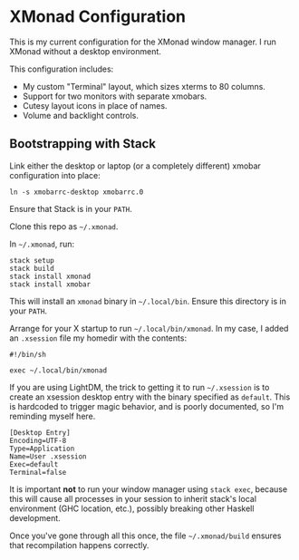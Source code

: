 XMonad Configuration
====================

This is my current configuration for the XMonad window manager.  I run XMonad
without a desktop environment.

This configuration includes:

- My custom "Terminal" layout, which sizes xterms to 80 columns.
- Support for two monitors with separate xmobars.
- Cutesy layout icons in place of names.
- Volume and backlight controls.


Bootstrapping with Stack
------------------------

Link either the desktop or laptop (or a completely different) xmobar
configuration into place:

    ln -s xmobarrc-desktop xmobarrc.0

Ensure that Stack is in your `PATH`.

Clone this repo as `~/.xmonad`.

In `~/.xmonad`, run:

    stack setup
    stack build
    stack install xmonad
    stack install xmobar

This will install an `xmonad` binary in `~/.local/bin`.  Ensure this directory
is in your `PATH`.

Arrange for your X startup to run `~/.local/bin/xmonad`.  In my case, I added an
`.xsession` file my homedir with the contents:

    #!/bin/sh

    exec ~/.local/bin/xmonad

If you are using LightDM, the trick to getting it to run `~/.xsession` is to
create an xsession desktop entry with the binary specified as `default`. This is
hardcoded to trigger magic behavior, and is poorly documented, so I'm reminding
myself here.
    
    [Desktop Entry]
    Encoding=UTF-8
    Type=Application
    Name=User .xsession
    Exec=default
    Terminal=false

It is important **not** to run your window manager using `stack exec`, because
this will cause all processes in your session to inherit stack's local
environment (GHC location, etc.), possibly breaking other Haskell development.

Once you've gone through all this once, the file `~/.xmonad/build` ensures that
recompilation happens correctly.
